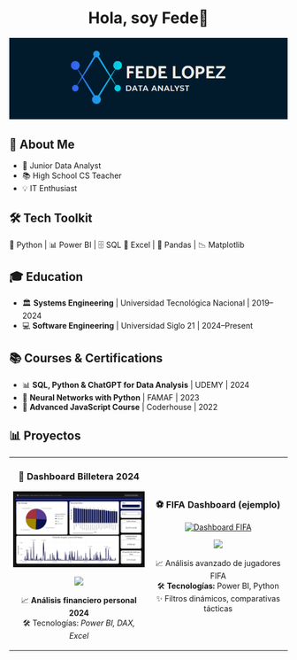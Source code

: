 <div align="center">
<h1 align="center">Hola, soy Fede👋</h1>
</div>

<p align="center">
  <img src="banner.png">
</p>

<div class="emoji-section">
        <h2>🌟 About Me</h2>
        <ul>
            <li class="highlight">🚀 Junior Data Analyst 
            <li class="highlight">📚 High School CS Teacher 
            <li class="highlight">💡 IT Enthusiast 
        </ul>
    </div>
   <div class="emoji-section" style="margin-top: 30px;">
    <h2>🛠️ Tech Toolkit</h2>
    <p>
        🐍 Python | 📊 Power BI | 🗄️ SQL  📑 Excel | 🐼 Pandas | 📉 Matplotlib
    </p>
</div>

<div class="emoji-section">
    <h2>🎓 Education</h2>
    <ul>
        <li>🏛️ <strong>Systems Engineering</strong> | Universidad Tecnológica Nacional | 2019–2024</li>
        <li>💻 <strong>Software Engineering</strong> | Universidad Siglo 21 | 2024–Present</li>
    </ul>
</div>

<div class="emoji-section" style="margin-top: 30px;">
    <h2>📚 Courses & Certifications</h2>
    <ul>
        <li>📊 <strong>SQL, Python & ChatGPT for Data Analysis</strong> | UDEMY | 2024</li>
        <li>🧠 <strong>Neural Networks with Python</strong> | FAMAF | 2023</li>
        <li>🚀 <strong>Advanced JavaScript Course</strong> | Coderhouse | 2022</li>
    </ul>
</div>


## 📊 Proyectos 
<table>
<td width="50%">
<h3 align="center">💸 Dashboard Billetera 2024</h3>
<div align="center">
<a href="https://github.com/Fede1808/Dashboard_Billetera2024" target="_blank">
<!-- URL DIRECTA (ejemplo) -->
<img src="Ejercicio Billetera 2024.jpg" width="400" alt="Dashboard Presupuesto">
</a>
<p>
<a href="https://github.com/Fede1808/Dashboard_Billetera2024" target="_blank">
<img src="https://img.shields.io/badge/CÓDIGO-80ffaa?style=for-the-badge&logo=github&logoColor=black">
</a>
<p>📈 <strong>Análisis financiero personal 2024</strong><br>
🛠️ Tecnologías: <em>Power BI, DAX, Excel</em><br>
</div>                                                                                      
</td>

<td width="50%">
<h3 align="center">⚽ FIFA Dashboard (ejemplo)</h3>
<div align="center">                                       
<a href="[Enlace-GitHub-FIFA]" target="_blank">
<!-- Reemplaza con TU URL de Imgur -->
<img src="https://i.imgur.com/tu-imagen-2.jpg" width="400" alt="Dashboard FIFA">
</a>
<p>
<a href="[Enlace-GitHub-FIFA]" target="_blank">
<img src="https://img.shields.io/badge/CÓDIGO-ff9?style=for-the-badge&logo=github&logoColor=black">
</a>
</p>
<p>📈 Análisis avanzado de jugadores FIFA<br>
🛠️ <strong>Tecnologías:</strong> Power BI, Python<br>
✨ Filtros dinámicos, comparativas tácticas</p>
</div>                                                             
</td>
</tr>
</table>
